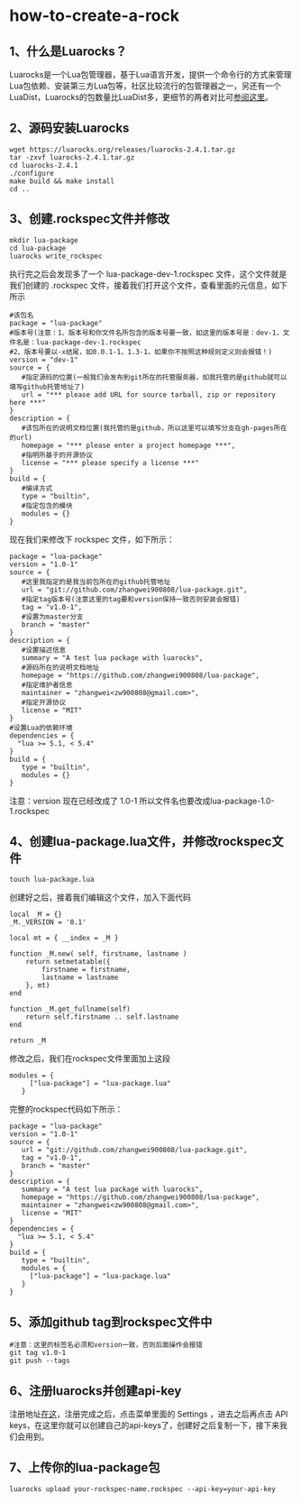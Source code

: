 # how-to-create-a-rock

## 1、什么是Luarocks？
Luarocks是一个Lua包管理器，基于Lua语言开发，提供一个命令行的方式来管理Lua包依赖、安装第三方Lua包等，社区比较流行的包管理器之一，另还有一个LuaDist，Luarocks的包数量比LuaDist多，更细节的两者对比可[参阅这里](http://notebook.kulchenko.com/zerobrane/lua-package-managers-luadist-luarocks-and-integration-with-zerobrane-studio)。

## 2、源码安装Luarocks

```
wget https://luarocks.org/releases/luarocks-2.4.1.tar.gz
tar -zxvf luarocks-2.4.1.tar.gz
cd luarocks-2.4.1
./configure
make build && make install
cd ..
```

## 3、创建.rockspec文件并修改

```
mkdir lua-package
cd lua-package
luarocks write_rockspec
```

执行完之后会发现多了一个 lua-package-dev-1.rockspec 文件，这个文件就是我们创建的 .rockspec 文件，接着我们打开这个文件，查看里面的元信息，如下所示

```
#该包名
package = "lua-package"
#版本号(注意：1、版本号和你文件名所包含的版本号要一致，如这里的版本号是：dev-1，文件名是：lua-package-dev-1.rockspec
#2、版本号要以-x结尾，如0.0.1-1，1.3-1，如果你不按照这种规则定义则会报错！)
version = "dev-1"
source = {
   #指定源码的位置(一般我们会发布到git所在的托管服务器，如我托管的是github就可以填写github托管地址了)
   url = "*** please add URL for source tarball, zip or repository here ***"
}
description = {
   #该包所在的说明文档位置(我托管的是github，所以这里可以填写分支在gh-pages所在的url)
   homepage = "*** please enter a project homepage ***",
   #指明所基于的开源协议
   license = "*** please specify a license ***"
}
build = {
   #编译方式
   type = "builtin",
   #指定包含的模块
   modules = {}
}
```
现在我们来修改下 rockspec 文件，如下所示：

```
package = "lua-package"
version = "1.0-1"
source = {
   #这里我指定的是我当前包所在的github托管地址
   url = "git://github.com/zhangwei900808/lua-package.git",
   #指定tag版本号(注意这里的tag要和version保持一致否则安装会报错)
   tag = "v1.0-1",
   #设置为master分支
   branch = "master"
}
description = {
   #设置描述信息
   summary = "A test lua package with luarocks",
   #源码所在的说明文档地址
   homepage = "https://github.com/zhangwei900808/lua-package",
   #指定维护者信息
   maintainer = "zhangwei<zw900808@gmail.com>",
   #指定开源协议
   license = "MIT"
}
#设置Lua的依赖环境
dependencies = {
  "lua >= 5.1, < 5.4"
}
build = { 
   type = "builtin",
   modules = {}
}
```

注意：version 现在已经改成了 1.0-1 所以文件名也要改成lua-package-1.0-1.rockspec

## 4、创建lua-package.lua文件，并修改rockspec文件
```
touch lua-package.lua
```
创建好之后，接着我们编辑这个文件，加入下面代码

```
local _M = {}
_M._VERSION = '0.1'

local mt = { __index = _M }

function _M.new( self, firstname, lastname )
    return setmetatable({
        firstname = firstname,
        lastname = lastname
    }, mt)
end

function _M.get_fullname(self)
    return self.firstname .. self.lastname
end

return _M

```

修改之后，我们在rockspec文件里面加上这段
```
modules = {
     ["lua-package"] = "lua-package.lua"
   }
```

完整的rockspec代码如下所示：

```
package = "lua-package"
version = "1.0-1"
source = {
   url = "git://github.com/zhangwei900808/lua-package.git",
   tag = "v1.0-1",
   branch = "master"
}
description = {
   summary = "A test lua package with luarocks",
   homepage = "https://github.com/zhangwei900808/lua-package",
   maintainer = "zhangwei<zw900808@gmail.com>",
   license = "MIT"
}
dependencies = {
  "lua >= 5.1, < 5.4"
}
build = {
   type = "builtin",
   modules = {
     ["lua-package"] = "lua-package.lua"
   }
}
```

## 5、添加github tag到rockspec文件中
```
#注意：这里的标签名必须和version一致，否则后面操作会报错
git tag v1.0-1
git push --tags
```

## 6、注册luarocks并创建api-key
注册地址[在这](https://luarocks.org/)，注册完成之后，点击菜单里面的 Settings ，进去之后再点击 API keys，在这里你就可以创建自己的api-keys了，创建好之后复制一下，接下来我们会用到。

## 7、上传你的lua-package包
```
luarocks upload your-rockspec-name.rockspec --api-key=your-api-key
```